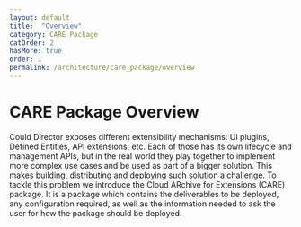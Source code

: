```yaml
---
layout: default
title:  "Overview"
category: CARE Package
catOrder: 2
hasMore: true
order: 1
permalink: /architecture/care_package/overview
---
```

# CARE Package Overview

Could Director exposes different extensibility mechanisms: UI plugins, Defined Entities, API extensions, etc. Each of those has its own lifecycle and management APIs, but in the real world they play together to implement more complex use cases and be used as part of a bigger solution. This makes building, distributing and deploying such solution a challenge. To tackle this problem we introduce the Cloud ARchive for Extensions (CARE) package. It is a package which contains the deliverables to be deployed, any configuration required, as well as the information needed to ask the user for how the package should be deployed.

